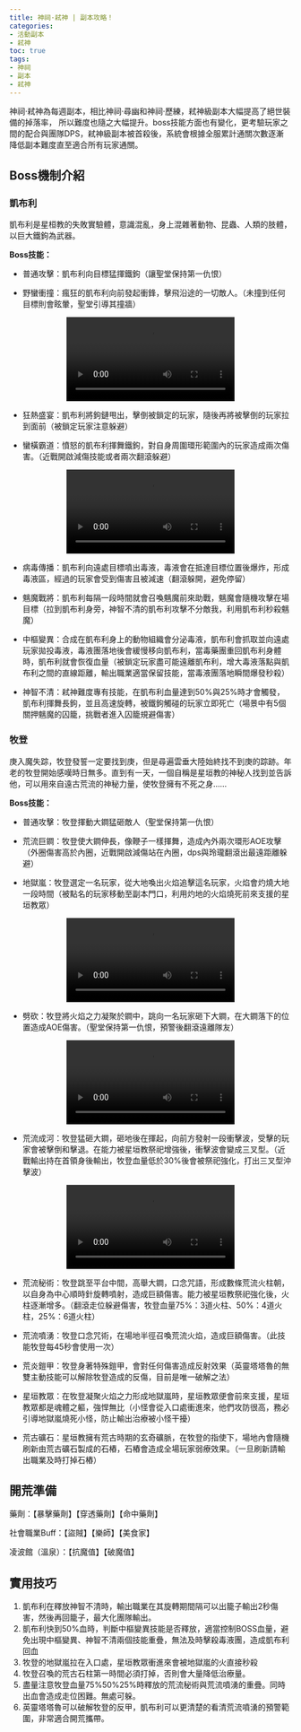 ```yaml
---
title: 神祠·弒神 | 副本攻略！
categories: 
- 活動副本
- 弒神
toc: true
tags:
- 神祠
- 副本
- 弒神
---
```


神祠·弒神為每週副本，相比神祠·尋幽和神祠·歷練，弒神級副本大幅提高了絕世裝備的掉落率， 所以難度也隨之大幅提升。boss技能方面也有變化，更考驗玩家之間的配合與團隊DPS，弒神級副本被首殺後，系統會根據全服累計通關次數逐漸降低副本難度直至適合所有玩家通關。<!--more-->

## Boss機制介紹

### 凱布利

凱布利是星桓教的失敗實驗體，意識混亂，身上混雜著動物、昆蟲、人類的肢體，以巨大鐵鉤為武器。

**Boss技能：**

+ 普通攻擊：凱布利向目標猛揮鐵鉤（讓聖堂保持第一仇恨）

+ 野蠻衝撞：瘋狂的凱布利向前發起衝鋒，擊飛沿途的一切敵人。（未撞到任何目標則會眩暈，聖堂引導其撞牆）

<video src="https://i.imgur.com/AywceRJ.mp4" controls="controls" style="max-width: 100%; display: block; margin-left: auto; margin-right: auto;">
your browser does not support the video tag
</video>

+ 狂熱盛宴：凱布利將鉤鏈甩出，擊倒被鎖定的玩家，隨後再將被擊倒的玩家拉到面前（被鎖定玩家注意躲避）

+ 蠻橫霸道：憤怒的凱布利揮舞鐵鉤，對自身周圍環形範圍內的玩家造成兩次傷害。（近戰開啟減傷技能或者兩次翻滾躲避）  
  
<video src="https://i.imgur.com/EvJXpv8.mp4" controls="controls" style="max-width: 100%; display: block; margin-left: auto; margin-right: auto;">
your browser does not support the video tag
</video>

+ 病毒傳播：凱布利向遠處目標噴出毒液，毒液會在抵達目標位置後爆炸，形成毒液區，經過的玩家會受到傷害且被減速（翻滾躲開，避免停留）

+ 魑魔戰將：凱布利每隔一段時間就會召喚魑魔前來助戰，魑魔會隨機攻擊在場目標（拉到凱布利身旁，神智不清的凱布利攻擊不分敵我，利用凱布利秒殺魑魔）

+ 中樞變異：合成在凱布利身上的動物組織會分泌毒液，凱布利會抓取並向遠處玩家拋投毒液，毒液團落地後會緩慢移向凱布利，當毒藥團重回凱布利身體時，凱布利就會恢復血量（被鎖定玩家盡可能遠離凱布利，增大毒液落點與凱布利之間的直線距離，輸出職業適當保留技能，當毒液團落地瞬間爆發秒殺）

+ 神智不清：弒神難度專有技能，在凱布利血量達到50%與25%時才會觸發，凱布利揮舞長鉤，並且高速旋轉，被鐵鉤觸碰的玩家立即死亡（場景中有5個關押魑魔的囚籠，挑戰者進入囚籠規避傷害）

### 牧登

庚入魔失踪，牧登發誓一定要找到庚，但是尋遍雲垂大陸始終找不到庚的踪跡。年老的牧登開始感嘆時日無多。直到有一天，一個自稱是星垣教的神秘人找到並告訴他，可以用來自遠古荒流的神秘力量，使牧登擁有不死之身……

**Boss技能：**

+ 普通攻擊：牧登揮動大鐧猛砸敵人（聖堂保持第一仇恨）

+ 荒流巨鐧：牧登使大鐧伸長，像鞭子一樣揮舞，造成內外兩次環形AOE攻擊（外圈傷害高於內圈，近戰開啟減傷站在內圈，dps與玲瓏翻滾出最遠距離躲避）

+ 地獄嵐：牧登選定一名玩家，從大地喚出火焰追擊這名玩家，火焰會灼燒大地一段時間（被點名的玩家移動至副本門口，利用灼地的火焰燒死前來支援的星垣教眾）

<video src="https://i.imgur.com/c3KPmDH.mp4" controls="controls" style="max-width: 100%; display: block; margin-left: auto; margin-right: auto;">
your browser does not support the video tag
</video>

+ 劈砍：牧登將火焰之力凝聚於鐧中，跳向一名玩家砸下大鐧，在大鐧落下的位置造成AOE傷害。（聖堂保持第一仇恨，預警後翻滾遠離隊友）

<video src="https://i.imgur.com/w3MREj8.mp4" controls="controls" style="max-width: 100%; display: block; margin-left: auto; margin-right: auto;">
your browser does not support the video tag
</video>

+ 荒流成河：牧登猛砸大鐧，砸地後在揮起，向前方發射一段衝擊波，受擊的玩家會被擊倒和擊退。在能力被星垣教祭祀增強後，衝擊波會變成三叉型。（近戰輸出持在首領身後輸出，牧登血量低於30%後會被祭祀強化，打出三叉型沖擊波）
  
<video src="https://i.imgur.com/qTKbFbj.mp4" controls="controls" style="max-width: 100%; display: block; margin-left: auto; margin-right: auto;">
your browser does not support the video tag
</video>

+ 荒流秘術：牧登跳至平台中間，高舉大鐧，口念咒語，形成數條荒流火柱朝，以自身為中心順時針旋轉噴射，造成巨額傷害。能力被星垣教祭祀強化後，火柱逐漸增多。（翻滾走位躲避傷害，牧登血量75%：3道火柱、50%：4道火柱，25%：6道火柱）

+ 荒流噴湧：牧登口念咒術，在場地半徑召喚荒流火焰，造成巨額傷害。（此技能牧登每45秒會使用一次）

+ 荒炎鎧甲：牧登身著特殊鎧甲，會對任何傷害造成反射效果（英靈塔塔魯的無雙主動技能可以解除牧登造成的反傷，目前是唯一破解之法）

+ 星垣教眾：在牧登凝聚火焰之力形成地獄嵐時，星垣教眾便會前來支援，星垣教眾都是魂體之軀，強悍無比（小怪會從入口處衝進來，他們攻防很高，務必引導地獄嵐燒死小怪，防止輸出治療被小怪干擾）

+ 荒古礦石：星垣教擁有荒古時期的玄奇礦脈，在牧登的指使下，場地內會隨機刷新由荒古礦石製成的石樁，石樁會造成全場玩家弱療效果。（一旦刷新請輸出職業及時打掉石樁）

## 開荒準備

藥劑：【暴擊藥劑】【穿透藥劑】【命中藥劑】

社會職業Buff：【盜賊】【樂師】【美食家】      

凌波館（溫泉）：【抗魔值】【破魔值】

## 實用技巧

1. 凱布利在釋放神智不清時，輸出職業在其旋轉期間隔可以出籠子輸出2秒傷害，然後再回籠子，最大化團隊輸出。
2. 凱布利快到50%血時，判斷中樞變異技能是否釋放，適當控制BOSS血量，避免出現中樞變異、神智不清兩個技能重疊，無法及時擊殺毒液團，造成凱布利回血
3. 牧登的地獄嵐拉在入口處，星垣教眾衝進來會被地獄嵐的火直接秒殺
4. 牧登召喚的荒古石柱第一時間必須打掉，否則會大量降低治療量。
5. 盡量注意牧登血量75%50%25%時釋放的荒流秘術與荒流噴湧的重疊。同時出血會造成走位困難。無處可躲。
6. 英靈塔塔魯可以破解牧登的反甲，凱布利可以更清楚的看清荒流噴湧的預警範圍，非常適合開荒攜帶。


